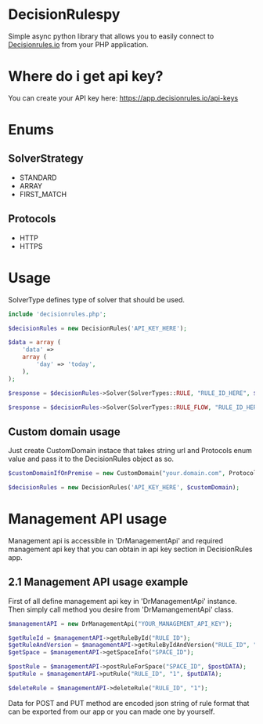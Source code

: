 # DecisionRulespy

Simple async python library that allows you to easily connect to [Decisionrules.io](https://decisionrules.io) from your PHP application.

# Where do i get api key?

You can create your API key here: https://app.decisionrules.io/api-keys

# Enums

## SolverStrategy

* STANDARD
* ARRAY
* FIRST_MATCH

## Protocols

* HTTP
* HTTPS

# Usage

SolverType defines type of solver that should be used.

```php
include 'decisionrules.php';

$decisionRules = new DecisionRules('API_KEY_HERE');

$data = array (
    'data' => 
    array (
        'day' => 'today',
    ),
);

$response = $decisionRules->Solver(SolverTypes::RULE, "RULE_ID_HERE", $data, SolverStrategy::STANDARD, "VERSION_HERE");

$response = $decisionRules->Solver(SolverTypes::RULE_FLOW, "RULE_ID_HERE", $data, SolverStrategy::STANDARD, "VERSION_HERE");
```

## Custom domain usage

Just create CustomDomain instace that takes string url and Protocols enum value and pass it to the DecisionRules object as so.

```php
$customDomainIfOnPremise = new CustomDomain("your.domain.com", Protocols::HTTP);

$decisionRules = new DecisionRules('API_KEY_HERE', $customDomain);
```

# Management API usage

Management api is accessible in 'DrManagementApi' and required management api key that you can obtain in api key section in DecisionRules app.

## 2.1 Management API usage example

First of all define management api key in 'DrManagementApi' instance. Then simply call method you desire from 'DrMamangementApi' class.

```php
$managementAPI = new DrManagementApi("YOUR_MANAGEMENT_API_KEY");

$getRuleId = $managementAPI->getRuleById("RULE_ID");
$getRuleAndVersion = $managementAPI->getRuleByIdAndVersion("RULE_ID", "VERSION");
$getSpace = $managementAPI->getSpaceInfo("SPACE_ID");

$postRule = $managementAPI->postRuleForSpace("SPACE_ID", $postDATA);
$putRule = $managementAPI->putRule("RULE_ID", "1", $putDATA);

$deleteRule = $managementAPI->deleteRule("RULE_ID", "1");
```

Data for POST and PUT method are encoded json string of rule format that can be exported from our app or you can made one by yourself.
